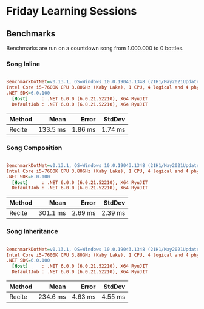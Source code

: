 # Friday Learning Sessions

## Benchmarks

Benchmarks are run on a countdown song from 1.000.000 to 0 bottles.

### Song Inline
``` ini

BenchmarkDotNet=v0.13.1, OS=Windows 10.0.19043.1348 (21H1/May2021Update)
Intel Core i5-7600K CPU 3.80GHz (Kaby Lake), 1 CPU, 4 logical and 4 physical cores
.NET SDK=6.0.100
  [Host]     : .NET 6.0.0 (6.0.21.52210), X64 RyuJIT
  DefaultJob : .NET 6.0.0 (6.0.21.52210), X64 RyuJIT


```
| Method |     Mean |   Error |  StdDev |
|------- |---------:|--------:|--------:|
| Recite | 133.5 ms | 1.86 ms | 1.74 ms |


### Song Composition
``` ini

BenchmarkDotNet=v0.13.1, OS=Windows 10.0.19043.1348 (21H1/May2021Update)
Intel Core i5-7600K CPU 3.80GHz (Kaby Lake), 1 CPU, 4 logical and 4 physical cores
.NET SDK=6.0.100
  [Host]     : .NET 6.0.0 (6.0.21.52210), X64 RyuJIT
  DefaultJob : .NET 6.0.0 (6.0.21.52210), X64 RyuJIT


```
| Method |     Mean |   Error |  StdDev |
|------- |---------:|--------:|--------:|
| Recite | 301.1 ms | 2.69 ms | 2.39 ms |


### Song Inheritance
``` ini

BenchmarkDotNet=v0.13.1, OS=Windows 10.0.19043.1348 (21H1/May2021Update)
Intel Core i5-7600K CPU 3.80GHz (Kaby Lake), 1 CPU, 4 logical and 4 physical cores
.NET SDK=6.0.100
  [Host]     : .NET 6.0.0 (6.0.21.52210), X64 RyuJIT
  DefaultJob : .NET 6.0.0 (6.0.21.52210), X64 RyuJIT


```
| Method |     Mean |   Error |  StdDev |
|------- |---------:|--------:|--------:|
| Recite | 234.6 ms | 4.63 ms | 4.55 ms |
